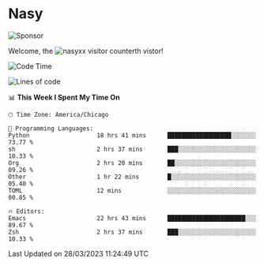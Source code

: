 # Nasy

<!--
<p align="center">
<img height="200" src="https://github-readme-stats.vercel.app/api?username=nasyxx&count_private=true&show_icons=true&theme=dracula&include_all_commits=true"/>
<img height="200" src="https://github-readme-stats.vercel.app/api/top-langs/?username=nasyxx&theme=dracula&hide=html,jupyter+notebook&count_private=true&show_icons=true"/>
</p>

  
----------------
-->

![Sponsor](https://img.shields.io/static/v1.svg?label=Sponsor&message=%E2%9D%A4&logo=GitHub&style=flat&color=pink)
 
Welcome, the ![nasyxx visitor counter](https://count.getloli.com/get/@nasyxx?theme=rule34)th vistor!
 
<!--START_SECTION:waka-->
![Code Time](http://img.shields.io/badge/Code%20Time-3%2C321%20hrs%2024%20mins-blue)

![Lines of code](https://img.shields.io/badge/From%20Hello%20World%20I%27ve%20Written-6.2%20million%20lines%20of%20code-blue)

📊 **This Week I Spent My Time On** 

```text
🕑︎ Time Zone: America/Chicago

💬 Programming Languages: 
Python                   18 hrs 41 mins      ██████████████████░░░░░░░   73.77 % 
sh                       2 hrs 37 mins       ███░░░░░░░░░░░░░░░░░░░░░░   10.33 % 
Org                      2 hrs 20 mins       ██░░░░░░░░░░░░░░░░░░░░░░░   09.26 % 
Other                    1 hr 22 mins        █░░░░░░░░░░░░░░░░░░░░░░░░   05.40 % 
TOML                     12 mins             ░░░░░░░░░░░░░░░░░░░░░░░░░   00.85 % 

🔥 Editors: 
Emacs                    22 hrs 43 mins      ██████████████████████░░░   89.67 % 
Zsh                      2 hrs 37 mins       ███░░░░░░░░░░░░░░░░░░░░░░   10.33 % 
```


 Last Updated on 28/03/2023 11:24:49 UTC
<!--END_SECTION:waka-->

<!-- ![visitors](https://visitor-badge.laobi.icu/badge?page_id=nasyxx.nasyxx) -->

